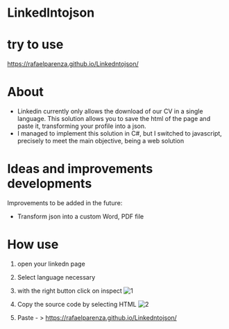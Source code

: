 # Linkedlntojson
# try to use
https://rafaelparenza.github.io/Linkedntojson/

# About
- Linkedin currently only allows the download of our CV in a single language. This solution allows you to save the html of the page and paste it, transforming your profile into a json.
- I managed to implement this solution in C#, but I switched to javascript, precisely to meet the main objective, being a web solution

# Ideas and improvements developments
Improvements to be added in the future: 
 - Transform json into a custom Word, PDF file


# How use
1) open your linkedn page

2) Select language necessary

3) with the right button click on inspect
![1](https://github.com/rafaelparenza/Linkedntojson/assets/48654547/22ecd4b4-736b-48fa-99e1-86aae842d240)

4) Copy the source code by selecting HTML
![2](https://github.com/rafaelparenza/Linkedntojson/assets/48654547/923a1343-2eab-4e39-b823-cb6195c803e9)

5) Paste - > https://rafaelparenza.github.io/Linkedntojson/



